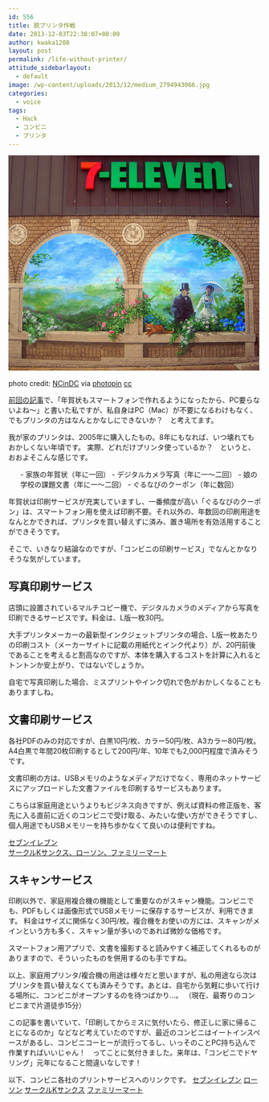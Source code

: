 ```yaml
---
id: 556
title: 脱プリンタ作戦
date: 2013-12-03T22:38:07+00:00
author: kwaka1208
layout: post
permalink: /life-without-printer/
attitude_sidebarlayout:
  - default
image: /wp-content/uploads/2013/12/medium_2794943066.jpg
categories:
  - voice
tags:
  - Hack
  - コンビニ
  - プリンタ
---
```

![コンビニエンスストア](/assets/images/2013/12/medium_2794943066.jpg)

photo credit: [NCinDC](http://www.flickr.com/photos/ncindc/2794943066/) via [photopin](http://photopin.com) [cc](http://creativecommons.org/licenses/by-nd/2.0/)

[前回の記事](http://kwaka1208.net/new-years-card/)で、「年賀状もスマートフォンで作れるようになったから、PC要らないよね～」と書いた私ですが、私自身はPC（Mac）が不要になるわけもなく、でもプリンタの方はなんとかなしにできないか？　と考えてます。

我が家のプリンタは、2005年に購入したもの。8年にもなれば、いつ壊れてもおかしくない年頃です。
実際、どれだけプリンタ使っているか？　というと、おおよそこんな感じです。

<ul>
- 家族の年賀状（年に一回）
- デジタルカメラ写真（年に一～二回）
- 娘の学校の課題文書（年に一～二回）
- ぐるなびのクーポン（年に数回）
</ul>

年賀状は印刷サービスが充実していますし、一番頻度が高い「ぐるなびのクーポン」は、スマートフォン用を使えば印刷不要。それ以外の、年数回の印刷用途をなんとかできれば、プリンタを買い替えずに済み、置き場所を有効活用することができそうです。

そこで、いきなり結論なのですが、「コンビニの印刷サービス」でなんとかなりそうな気がしています。

## 写真印刷サービス

店頭に設置されているマルチコピー機で、デジタルカメラのメディアから写真を印刷できるサービスです。料金は、L版一枚30円。

大手プリンタメーカーの最新型インクジェットプリンタの場合、L版一枚あたりの印刷コスト（メーカーサイトに記載の用紙代とインク代より）が、20円前後であることを考えると割高なのですが、本体を購入するコストを計算に入れるとトントンか安上がり、ではないでしょうか。

自宅で写真印刷した場合、ミスプリントやインク切れで色がおかしくなることもありますしね。

## 文書印刷サービス
各社PDFのみの対応ですが、白黒10円/枚、カラー50円/枚、A3カラー80円/枚。A4白黒で年間20枚印刷するとして200円/年、10年でも2,000円程度で済みそうです。

文書印刷の方は、USBメモリのようなメディアだけでなく、専用のネットサービスにアップロードした文書ファイルを印刷するサービスもあります。

こちらは家庭用途というよりもビジネス向きですが、例えば資料の修正版を、客先に入る直前に近くのコンビニで受け取る、みたいな使い方ができそうですし、個人用途でもUSBメモリーを持ち歩かなくて良いのは便利ですね。

[セブンイレブン](http://www.printing.ne.jp)
<br />
[サークルKサンクス、ローソン、ファミリーマート](https://networkprint.ne.jp/sharp_netprint/top.aspx)

## スキャンサービス
印刷以外で、家庭用複合機の機能として重要なのがスキャン機能。コンビニでも、PDFもしくは画像形式でUSBメモリーに保存するサービスが、利用できます。
料金はサイズに関係なく30円/枚。複合機をお使いの方には、スキャンがメインという方も多く、スキャン量が多いのであれば微妙な価格です。

スマートフォン用アプリで、文書を撮影すると読みやすく補正してくれるものがありますので、そういったものを併用するのも手ですね。

以上、家庭用プリンタ/複合機の用途は様々だと思いますが、私の用途なら次はプリンタを買い替えなくても済みそうです。あとは、自宅から気軽に歩いて行ける場所に、コンビニがオープンするのを待つばかり...。
（現在、最寄りのコンビニまで片道徒歩15分）

この記事を書いていて、「印刷してからミスに気付いたら、修正しに家に帰ることになるのか」などなど考えていたのですが、最近のコンビニはイートインスペースがあるし、コンビニコーヒーが流行ってるし、いっそのことPC持ち込んで作業すればいいじゃん！　ってことに気付きました。来年は、「コンビニでドヤリング」元年になること間違いなしです！

以下、コンビニ各社のプリントサービスへのリンクです。
[セブンイレブン](http://www.sej.co.jp/services/index.html)
[ローソン](http://www.lawson.co.jp/service/counter/)
[サークルKサンクス](http://www.circleksunkus.jp/service/multicopy/index-top.html)
[ファミリーマート](http://www.family.co.jp/services/print/)